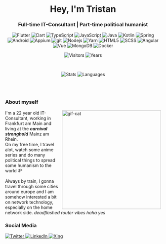 
<h1 align="center">Hey, I'm Tristan</h1>
<h3 align="center">Full-time IT-Consultant | Part-time political humanist</h3>
<p align="center">
  <img alt="Flutter" src="https://img.shields.io/badge/-Flutter-16b9fd?style=flat-square&logo=flutter&logoColor=white" />
  <img alt="Dart" src="https://img.shields.io/badge/-Dart-39cefd?style=flat-square&logo=dart&logoColor=white" />
  <img alt="TypeScript" src="https://img.shields.io/badge/-TypeScript-007ACC?style=flat-square&logo=typescript&logoColor=white" />
  <img alt="JavaScript" src="https://img.shields.io/badge/-JavaScript-FFFF00?style=flat-square&logo=javascript&logoColor=black" />
  <img alt="Java" src="https://img.shields.io/badge/-Java-f58312?style=flat-square&logo=java&logoColor=white" />
  <img alt="Kotlin" src="https://img.shields.io/badge/-Kotlin-5b58d9?style=flat-square&logo=kotlin&logoColor=white" />
  <img alt="Spring" src="https://img.shields.io/badge/-Spring-6db33f?style=flat-square&logo=spring&logoColor=white" />
  <img alt="Android" src="https://img.shields.io/badge/-Android-3ddb84?style=flat-square&logo=android&logoColor=white" />
  <img alt="Appium" src="https://img.shields.io/badge/-Appium-662d91?style=flat-square&logo=selenium&logoColor=white" />
  <img alt="git" src="https://img.shields.io/badge/-Git-F05032?style=flat-square&logo=git&logoColor=white" />
  <img alt="Nodejs" src="https://img.shields.io/badge/-Nodejs-43853d?style=flat-square&logo=Node.js&logoColor=white" />
  <img alt="Yarn" src="https://img.shields.io/badge/-yarn-368fb9?style=flat-square&logo=yarn&logoColor=white" />
  <img alt="HTML5" src="https://img.shields.io/badge/-HTML5-E34F26?style=flat-square&logo=html5&logoColor=white" />
  <img alt="SCSS" src="https://img.shields.io/badge/-SCSS-ce679a?style=flat-square&logo=sass&logoColor=white" />
  <img alt="Angular" src="https://img.shields.io/badge/-Angular-DD0031?style=flat-square&logo=angular&logoColor=white" />
  <img alt="Vue" src="https://img.shields.io/badge/-Vue-3fb984?style=flat-square&logo=vuejs&logoColor=white" />
  <img alt="MongoDB" src="https://img.shields.io/badge/-MongoDB-13aa52?style=flat-square&logo=mongodb&logoColor=white" />
  <img alt="Docker" src="https://img.shields.io/badge/-Docker-46a2f1?style=flat-square&logo=docker&logoColor=white" />
</p>  

<p align="center">
  <img alt="Visitors" src="https://visitor-badge.glitch.me/badge?page_id=PDesire" />
  <img alt="Years" src="https://badges.pufler.dev/years/PDesire" />
</p>  

<br />

<p align="center">
  <img alt="Stats" src="https://github-readme-stats.vercel.app/api?username=PDesire&count_private=true&include_all_commits=true&show_icons=true&theme=jolly" />
  <img alt="Languages" src="https://github-readme-stats.vercel.app/api/top-langs/?username=PDesire&layout=compact&hide=c,assembly,c%2B%2B&langs_count=8&theme=jolly" />
</p>

<br />
<br />

<h3>About myself</h3>
<img alt="gif-cat" align="right" src="https://github.com/PDesire/PDesire/blob/main/cute-hacker-cat.gif?raw=true" width="320px" />
<p>
  I'm a 22 year old IT-Consultant, working in Frankfurt am Main and living at the <i><b>carnival stronghold</b></i> Mainz am Rhein. <br/>
  On my free time, I travel alot, watch some anime series and do many political things to spread some humanism to the world :P
  <br/><br/>
  Always by train, I gonna travel through some cities around europe and I am somehow interested a bit on network technology, especially on the home network side. <i>deadflashed router vibes haha yes</i>
</p>

<h3>Social Media</h3>
<p>
  <a href="https://twitter.com/PDesirePrv" target="_blank">
    <img alt="Twitter" src="https://img.shields.io/badge/twitter-%231DA1F2.svg?&style=for-the-badge&logo=twitter&logoColor=white" />
  </a> 
  <a href="https://www.linkedin.com/in/tristan-marsell-0605361a2" target="_blank">
    <img alt="LinkedIn" src="https://img.shields.io/badge/linkedin-%230077B5.svg?&style=for-the-badge&logo=linkedin&logoColor=white" />
  </a> 
  <a href="https://www.xing.com/profile/Tristan_Marsell2" target="_blank">
    <img alt="Xing" src="https://img.shields.io/badge/xing-%230698a0.svg?&style=for-the-badge&logo=xing&logoColor=white" />
  </a>
</p>
